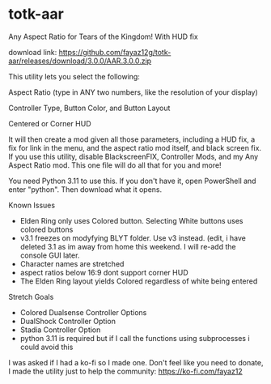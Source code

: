 # totk-aar
Any Aspect Ratio for Tears of the Kingdom! With HUD fix

download link: https://github.com/fayaz12g/totk-aar/releases/download/3.0.0/AAR.3.0.0.zip

This utility lets you select the following:

Aspect Ratio (type in ANY two numbers, like the resolution of your display)

Controller Type, Button Color, and Button Layout

Centered or Corner HUD

It will then create a mod given all those parameters, including a HUD fix, a fix for link in the menu, and the aspect ratio mod itself, and black screen fix. If you use this utility, disable BlackscreenFIX, Controller Mods, and my Any Aspect Ratio mod. This one file will do all that for you and more!

You need Python 3.11 to use this. If you don't have it, open PowerShell and enter "python". Then download what it opens.

Known Issues
- Elden Ring only uses Colored button. Selecting White buttons uses colored buttons
- v3.1 freezes on modyfying BLYT folder. Use v3 instead. (edit, i have deleted 3.1 as im away from home this weekend. I will re-add the console GUI later.
- Character names are stretched
- aspect ratios below 16:9 dont support corner HUD
- The Elden Ring layout yields Colored regardless of white being entered


Stretch Goals
- Colored Dualsense Controller Options
- DualShock Controller Option
- Stadia Controller Option
- python 3.11 is required but if I call the functions using subprocesses i could avoid this 

I was asked if I had a ko-fi so I made one. Don't feel like you need to donate, I made the utility just to help the community: https://ko-fi.com/fayaz12
